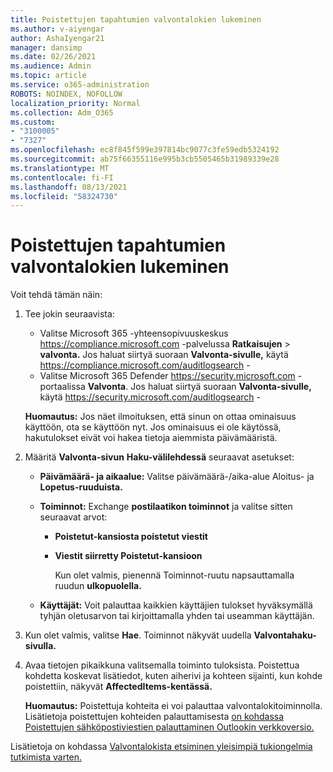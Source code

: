 ```yaml
---
title: Poistettujen tapahtumien valvontalokien lukeminen
ms.author: v-aiyengar
author: AshaIyengar21
manager: dansimp
ms.date: 02/26/2021
ms.audience: Admin
ms.topic: article
ms.service: o365-administration
ROBOTS: NOINDEX, NOFOLLOW
localization_priority: Normal
ms.collection: Adm_O365
ms.custom:
- "3100005"
- "7327"
ms.openlocfilehash: ec8f845f599e397814bc9077c3fe59edb5324192
ms.sourcegitcommit: ab75f66355116e995b3cb5505465b31989339e28
ms.translationtype: MT
ms.contentlocale: fi-FI
ms.lasthandoff: 08/13/2021
ms.locfileid: "58324730"
---
```

# <a name="read-the-audit-logs-for-deleted-events"></a>Poistettujen tapahtumien valvontalokien lukeminen

Voit tehdä tämän näin:

1. Tee jokin seuraavista:
   - Valitse Microsoft 365 -yhteensopivuuskeskus <https://compliance.microsoft.com> -palvelussa **Ratkaisujen** \> **valvonta.** Jos haluat siirtyä suoraan **Valvonta-sivulle,** käytä <https://compliance.microsoft.com/auditlogsearch> -
   - Valitse Microsoft 365 Defender <https://security.microsoft.com> -portaalissa **Valvonta**. Jos haluat siirtyä suoraan **Valvonta-sivulle,** käytä <https://security.microsoft.com/auditlogsearch> -

    **Huomautus:** Jos näet ilmoituksen, että sinun on ottaa ominaisuus käyttöön, ota se käyttöön nyt. Jos ominaisuus ei ole käytössä, hakutulokset eivät voi hakea tietoja aiemmista päivämääristä.

2. Määritä **Valvonta-sivun** **Haku-välilehdessä** seuraavat asetukset:
   - **Päivämäärä- ja aikaalue:** Valitse päivämäärä-/aika-alue Aloitus- ja **Lopetus-ruuduista.** 
   - **Toiminnot:** Exchange **postilaatikon toiminnot** ja valitse sitten seuraavat arvot:
     - **Poistetut-kansiosta poistetut viestit**
     - **Viestit siirretty Poistetut-kansioon**

       Kun olet valmis, pienennä Toiminnot-ruutu napsauttamalla ruudun **ulkopuolella.**

   - **Käyttäjät:** Voit palauttaa kaikkien käyttäjien tulokset hyväksymällä tyhjän oletusarvon tai kirjoittamalla yhden tai useamman käyttäjän.

3. Kun olet valmis, valitse **Hae**. Toiminnot näkyvät uudella **Valvontahaku-sivulla.**

4. Avaa tietojen pikaikkuna valitsemalla toiminto tuloksista. Poistettua kohdetta koskevat lisätiedot, kuten aiherivi ja kohteen sijainti, kun kohde poistettiin, näkyvät **AffectedItems-kentässä.**

   **Huomautus:** Poistettuja kohteita ei voi palauttaa valvontalokitoiminnolla. Lisätietoja poistettujen kohteiden palauttamisesta [on kohdassa Poistettujen sähköpostiviestien palauttaminen Outlookin verkkoversio.](https://support.microsoft.com/office/recover-deleted-email-messages-in-outlook-on-the-web-a8ca78ac-4721-4066-95dd-571842e9fb11)

Lisätietoja on kohdassa [Valvontalokista etsiminen yleisimpiä tukiongelmia tutkimista varten.](https://docs.microsoft.com/microsoft-365/compliance/auditing-troubleshooting-scenarios)
